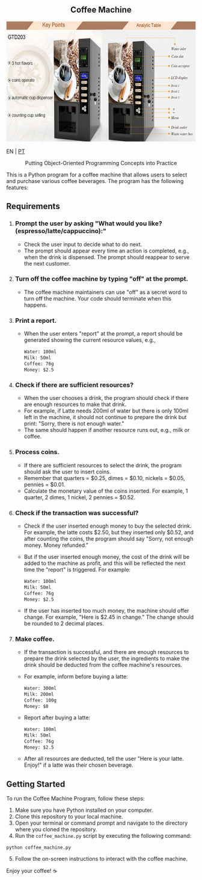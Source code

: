 <h2 align="center">Coffee Machine</h2>

<p align="center"><img src="\resources\banner.png" height="320" /></p>

EN | [PT](https://github.com/rafael-s-santos/coffee_machine/blob/main/resources/README_PT_BR.md)

<p align="center">Putting Object-Oriented Programming Concepts into Practice</p>

This is a Python program for a coffee machine that allows users to select and purchase various coffee beverages. The program has the following features:

## Requirements

1. ### Prompt the user by asking "What would you like? (espresso/latte/cappuccino):"
   - Check the user input to decide what to do next.
   - The prompt should appear every time an action is completed, e.g., when the drink is dispensed. The prompt should reappear to serve the next customer.

2. ### Turn off the coffee machine by typing "off" at the prompt.
   - The coffee machine maintainers can use "off" as a secret word to turn off the machine. Your code should terminate when this happens.

3. ### Print a report.
   - When the user enters "report" at the prompt, a report should be generated showing the current resource values, e.g.,
     ```
     Water: 100ml
     Milk: 50ml
     Coffee: 76g
     Money: $2.5
     ```

4. ### Check if there are sufficient resources?
   - When the user chooses a drink, the program should check if there are enough resources to make that drink.
   - For example, if Latte needs 200ml of water but there is only 100ml left in the machine, it should not continue to prepare the drink but print: "Sorry, there is not enough water."
   - The same should happen if another resource runs out, e.g., milk or coffee.

5. ### Process coins.
   - If there are sufficient resources to select the drink, the program should ask the user to insert coins.
   - Remember that quarters = $0.25, dimes = $0.10, nickels = $0.05, pennies = $0.01.
   - Calculate the monetary value of the coins inserted. For example, 1 quarter, 2 dimes, 1 nickel, 2 pennies = $0.52.

6. ### Check if the transaction was successful?
   - Check if the user inserted enough money to buy the selected drink. For example, the latte costs $2.50, but they inserted only $0.52, and after counting the coins, the program should say "Sorry, not enough money. Money refunded."
   - But if the user inserted enough money, the cost of the drink will be added to the machine as profit, and this will be reflected the next time the "report" is triggered. For example:
   
     ```
     Water: 100ml
     Milk: 50ml
     Coffee: 76g
     Money: $2.5
     ```

   - If the user has inserted too much money, the machine should offer change. For example, "Here is $2.45 in change." The change should be rounded to 2 decimal places.

7. ### Make coffee.
   - If the transaction is successful, and there are enough resources to prepare the drink selected by the user, the ingredients to make the drink should be deducted from the coffee machine's resources.
   - For example, inform before buying a latte:

     ```
     Water: 300ml
     Milk: 200ml
     Coffee: 100g
     Money: $0
     ```

   - Report after buying a latte:

     ```
     Water: 100ml
     Milk: 50ml
     Coffee: 76g
     Money: $2.5
     ```

   - After all resources are deducted, tell the user "Here is your latte. Enjoy!" if a latte was their chosen beverage.

## Getting Started
To run the Coffee Machine Program, follow these steps:

1. Make sure you have Python installed on your computer.
2. Clone this repository to your local machine.
3. Open your terminal or command prompt and navigate to the directory where you cloned the repository.
4. Run the `coffee_machine.py` script by executing the following command:
```
python coffee_machine.py
```
5. Follow the on-screen instructions to interact with the coffee machine.

Enjoy your coffee! ☕
